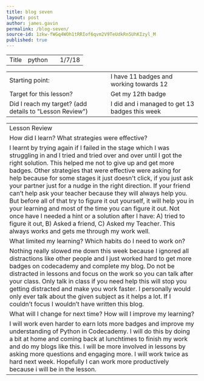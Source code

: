 ```yaml
---
title: blog seven
layout: post
author: james.gavin
permalink: /blog-seven/
source-id: 1zkw-fWGq4WOh1tRRIof6qvm2V9TeUdkRn5UhKIzyl_M
published: true
---
```

<table>
  <tr>
    <td>Title</td>
    <td>python</td>
    <td></td>
    <td>1/7/18</td>
  </tr>
</table>


<table>
  <tr>
    <td>Starting point:</td>
    <td>I have 11 badges and working towards 12</td>
  </tr>
  <tr>
    <td>Target for this lesson?</td>
    <td>Get my 12th badge</td>
  </tr>
  <tr>
    <td>Did I reach my target? 
(add details to "Lesson Review")</td>
    <td>I did and i managed to get 13 badges this week
</td>
  </tr>
</table>


<table>
  <tr>
    <td>Lesson Review</td>
  </tr>
  <tr>
    <td>How did I learn? What strategies were effective? </td>
  </tr>
  <tr>
    <td>I learnt by trying again if I failed in the stage which I was struggling in and I tried and tried over and over until I got the right solution. This helped me not to give up and get more badges. Other strategies that were effective were asking for help because for some stages it just doesn't click, if you just ask your partner just for a nudge in the right direction. If your friend can’t help ask your teacher because they will always help you. But before all of that try to figure it out yourself, it will help you in your learning and most of the time you can figure it out. Not once have I needed a hint or a solution after I have: A) tried to figure it out, B) Asked a friend, C) Asked my Teacher. This always works and gets me through  my work well.</td>
  </tr>
  <tr>
    <td>What limited my learning? Which habits do I need to work on? </td>
  </tr>
  <tr>
    <td>Nothing really slowed me down this week because I ignored all distractions like other people and I just worked hard to get more badges on codecademy and complete my blog. Do not be distracted in lessons and focus on the work so you can talk after your class. Only talk in class if you need help this will stop you getting distracted and make you work faster. I personally would only ever talk about the given subject as it helps a lot. If I couldn’t focus I wouldn’t have written this blog.</td>
  </tr>
  <tr>
    <td>What will I change for next time? How will I improve my learning?</td>
  </tr>
  <tr>
    <td>I will work even harder to earn lots more badges and improve my understanding of Python in Codecademy. I will do this by doing a bit at home and coming back at lunchtimes to finish my work and do my blogs like this. I will be more involved in lessons by asking more questions and engaging more. I will work twice as hard next week. Hopefully I can work more productively because i will be in the lesson.</td>
  </tr>
</table>


